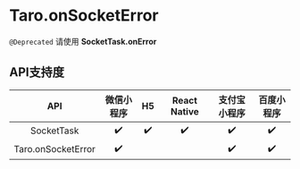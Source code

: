# Taro.onSocketError

`@Deprecated` 请使用 **SocketTask.onError**

## API支持度

|        API         | 微信小程序 |  H5  | React Native | 支付宝小程序 | 百度小程序 |
| :----------------: | :--------: | :--: | :----------: | :----------: | :--------: |
|     SocketTask     |     ✔️      |  ✔️   |      ✔️       |      ✔️       |     ✔️      |
| Taro.onSocketError |     ✔️      |      |              |      ✔️       |     ✔️      |